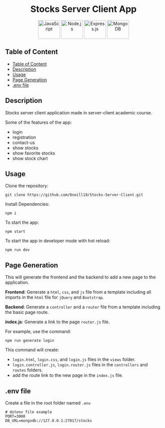<h1 align="center">Stocks Server Client App</h1>

<p align="center" width="100%">
    <a href="#"><img align="center" src="https://user-images.githubusercontent.com/66797449/179608597-7d07727b-ec72-49ee-9d57-793d364dabfe.svg" title="JavaScript" width="70" height="60"/></a>
    <a href="#"><img align="center" src="https://user-images.githubusercontent.com/66797449/179540169-5ef02758-a7bc-437d-bf61-d9699c7e21d7.svg" title="Node.js" width="70" height="60"/></a>
    <a href="#"><img align="center" src="https://user-images.githubusercontent.com/66797449/180653937-3fdf6a5a-ac5e-41fa-aa3b-ba3cdc41422f.svg" title="Express.js" width="70" height="60"/></a>
    <a href="#"><img align="center" src="https://user-images.githubusercontent.com/66797449/179544088-763e1c43-7aad-4749-a8c4-6692742508ee.svg" title="MongoDB" width="70" height="60"/></a>
</p>

## Table of Content

- [Table of Content](#table-of-content)
- [Description](#description)
- [Usage](#usage)
- [Page Generation](#page-generation)
- [.env file](#env-file)

## Description
Stocks server client application made in server-client academic course.

Some of the features of the app:
- login
- registration
- contact-us
- show stocks
- show favorite stocks
- show stock chart

## Usage

Clone the repository:
```
git clone https://github.com/Oneill19/Stocks-Server-Client.git
```

Install Dependencies:
```
npm i
```

To start the app:
```
npm start
```

To start the app in developer mode with hot reload:
```
npm run dev
```

## Page Generation

This will generate the frontend and the backend to add a new page to the application.

**Frontend**: Generate a `html`, `css`, and `js` file from a template including all imports in the `html` file for `jQuery` and `Bootstrap`.

**Backend**: Generate a `controller` and a `router` file from a template including the basic page route.

**index.js**: Generate a link to the page `router.js` file.

For example, use the command:
```
npm run generate login
```

This command will create:
  - `login.html`, `login.css`, and `login.js` files in the `views` folder.
  - `login.controller.js`, `login.router.js` files in the `controllers` and `routes` folders.
  - add the route link to the new page in the `index.js` file.


## .env file
Create a file in the root folder named `.env`

```
# dotenv file example
PORT=3000
DB_URL=mongodb://127.0.0.1:27017/stocks
```